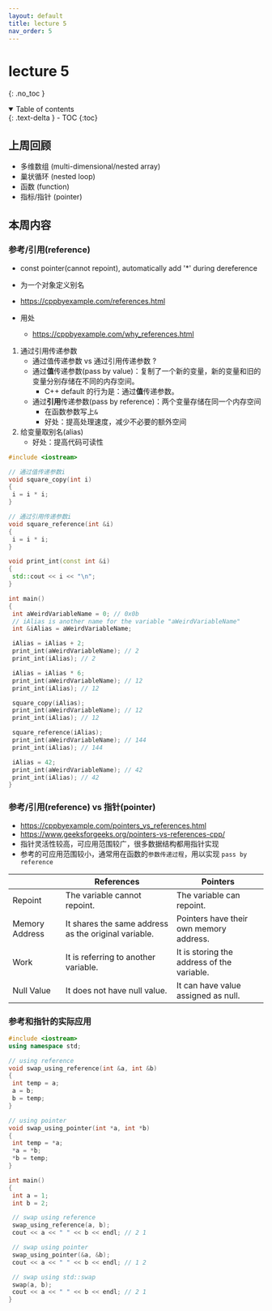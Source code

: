 ```yaml
---
layout: default
title: lecture 5
nav_order: 5
---
```


# lecture 5
{: .no_toc }

<details open markdown="block">
  <summary>
    Table of contents
  </summary>
  {: .text-delta }
- TOC
{:toc}
</details>

## 上周回顾

- 多维数组 (multi-dimensional/nested array)
- 巢状循环 (nested loop)
- 函数 (function)
- 指标/指针 (pointer)

## 本周内容

### 参考/引用(reference)

- const pointer(cannot repoint), automatically add '\*' during dereference
- 为一个对象定义别名
- <https://cppbyexample.com/references.html>

- 用处
  - <https://cppbyexample.com/why_references.html>

1. 通过引用传递参数
	- 通过值传递参数 vs 通过引用传递参数 ?
	- 通过**值**传递参数(pass by value)：复制了一个新的变量，新的变量和旧的变量分别存储在不同的内存空间。
		- C++ default 的行为是：通过**值**传递参数。
	- 通过**引用**传递参数(pass by reference)：两个变量存储在同一个内存空间
		- 在函数参数写上`&`
		- 好处：提高处理速度，减少不必要的额外空间
2. 给变量取别名(alias)
	- 好处：提高代码可读性

``` cpp
#include <iostream>

// 通过值传递参数i
void square_copy(int i)
{
 i = i * i;
}

// 通过引用传递参数i
void square_reference(int &i)
{
 i = i * i;
}

void print_int(const int &i)
{
 std::cout << i << "\n";
}

int main()
{
 int aWeirdVariableName = 0; // 0x0b
 // iAlias is another name for the variable "aWeirdVariableName"
 int &iAlias = aWeirdVariableName;

 iAlias = iAlias + 2;
 print_int(aWeirdVariableName); // 2
 print_int(iAlias); // 2

 iAlias = iAlias * 6;
 print_int(aWeirdVariableName); // 12
 print_int(iAlias); // 12

 square_copy(iAlias); 
 print_int(aWeirdVariableName); // 12
 print_int(iAlias); // 12

 square_reference(iAlias);
 print_int(aWeirdVariableName); // 144
 print_int(iAlias); // 144

 iAlias = 42;
 print_int(aWeirdVariableName); // 42
 print_int(iAlias); // 42
}
```

### 参考/引用(reference) vs 指针(pointer)

- <https://cppbyexample.com/pointers_vs_references.html>
- <https://www.geeksforgeeks.org/pointers-vs-references-cpp/>
- 指针灵活性较高，可应用范围较广，很多数据结构都用指针实现
- 参考的可应用范围较小，通常用在函数的`参数传递过程`，用以实现 `pass by reference`

|                | References                                               | Pointers                                                           |
| -------------- | -------------------------------------------------------- | ------------------------------------------------------------------ |
| Repoint   | The variable cannot repoint.          | The variable can repoint.                        |
| Memory Address | It shares the same address as the original variable.     | Pointers have their own memory address.                            |
| Work           | It is referring to another variable.                     | It is storing the address of the variable.                         |
| Null Value     | It does not have null value.                             | It can have value assigned as null.                                |

### 参考和指针的实际应用

```cpp
#include <iostream>
using namespace std;

// using reference
void swap_using_reference(int &a, int &b)
{
 int temp = a;
 a = b;
 b = temp;
}

// using pointer
void swap_using_pointer(int *a, int *b)
{
 int temp = *a;
 *a = *b;
 *b = temp;
}

int main()
{
 int a = 1;
 int b = 2;

 // swap using reference
 swap_using_reference(a, b);
 cout << a << " " << b << endl; // 2 1

 // swap using pointer
 swap_using_pointer(&a, &b);
 cout << a << " " << b << endl; // 1 2

 // swap using std::swap
 swap(a, b);
 cout << a << " " << b << endl; // 2 1
}
```
